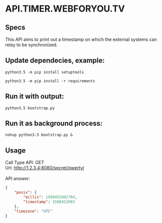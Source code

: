 # API.TIMER.WEBFORYOU.TV #

Specs
-----
This API aims to print out a timestamp on which the external systems can relay to be synchronized.

Update dependecies, example:
-----

```python3.5 -m pip install setuptools```

```python3.5 -m pip install -r requirements```

Run it with output:
-----
```python3.5 bootstrap.py```

Run it as background process:
-----
```nohup python3.5 bootstrap.py &```

Usage
-----
Call Type API: GET
<br/>
Url: http://1.2.3.4:8080/secret/qwerty/
<br/>
<br/>
API answer:
```json
{
    "posix": {
        "millis": 1508452082764,
        "timestamp": 1508452083
    },
    "timezone": "UTC"
}
```